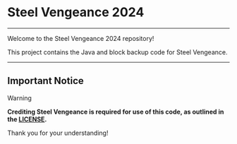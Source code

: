 # Steel Vengeance 2024

---

Welcome to the Steel Vengeance 2024 repository! 

This project contains the Java and block backup code for Steel Vengeance.

---

## Important Notice

> [!WARNING]  
> **Crediting Steel Vengeance is required for use of this code, as outlined in the [LICENSE](https://github.com/BMMS-Robotics/bmms-steelvengeance-2024/tree/main?tab=ISC-1-ov-file).**

Thank you for your understanding!
